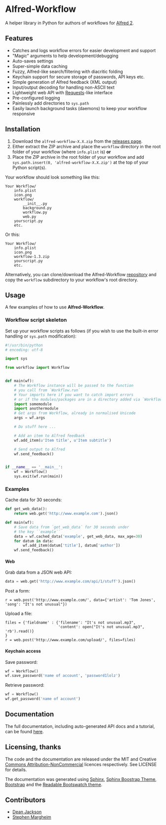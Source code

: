 
# Alfred-Workflow #

A helper library in Python for authors of workflows for [Alfred 2](http://www.alfredapp.com/).

## Features ##

- Catches and logs workflow errors for easier development and support
- "Magic" arguments to help development/debugging
- Auto-saves settings
- Super-simple data caching
- Fuzzy, Alfred-like search/filtering with diacritic folding
- Keychain support for secure storage of passwords, API keys etc.
- Simple generation of Alfred feedback (XML output)
- Input/output decoding for handling non-ASCII text
- Lightweight web API with [Requests](http://docs.python-requests.org/en/latest/)-like interface
- Pre-configured logging
- Painlessly add directories to `sys.path`
- Easily launch background tasks (daemons) to keep your workflow responsive

## Installation ##

1. Download the `alfred-workflow-X.X.zip` from the [releases page](https://github.com/deanishe/alfred-workflow/releases).
2. Either extract the ZIP archive and place the `workflow` directory in the root folder of your workflow (where `info.plist` is) **or**
3. Place the ZIP archive in the root folder of your workflow and add `sys.path.insert(0, 'alfred-workflow-X.X.zip')` at the top of your Python script(s).

Your workflow should look something like this:

    Your Workflow/
        info.plist
        icon.png
        workflow/
            __init__.py
            background.py
            workflow.py
            web.py
        yourscript.py
        etc.

Or this:

    Your Workflow/
        info.plist
        icon.png
        workflow-1.3.zip
        yourscript.py
        etc.

Alternatively, you can clone/download the Alfred-Workflow [repository](https://github.com/deanishe/alfred-workflow) and copy the `workflow` subdirectory to your workflow's root directory.

## Usage ##

A few examples of how to use **Alfred-Workflow**.

### Workflow script skeleton ###

Set up your workflow scripts as follows (if you wish to use the built-in error handling or `sys.path` modification):

```python
#!/usr/bin/python
# encoding: utf-8

import sys

from workflow import Workflow


def main(wf):
    # The Workflow instance will be passed to the function
    # you call from `Workflow.run`
    # Your imports here if you want to catch import errors
    # or if the modules/packages are in a directory added via `Workflow(libraries=...)`
    import somemodule
    import anothermodule
    # Get args from Workflow, already in normalised Unicode
    args = wf.args

    # Do stuff here ...

    # Add an item to Alfred feedback
    wf.add_item(u'Item title', u'Item subtitle')

    # Send output to Alfred
    wf.send_feedback()


if __name__ == '__main__':
    wf = Workflow()
    sys.exit(wf.run(main))
```

### Examples ###

Cache data for 30 seconds:

```python
def get_web_data():
    return web.get('http://www.example.com').json()

def main(wf):
    # Save data from `get_web_data` for 30 seconds under
    # the key ``example``
    data = wf.cached_data('example', get_web_data, max_age=30)
    for datum in data:
        wf.add_item(datum['title'], datum['author'])
    wf.send_feedback()
```

#### Web ####

Grab data from a JSON web API:

```python
data = web.get('http://www.example.com/api/1/stuff').json()
```

Post a form:

```
r = web.post('http://www.example.com/', data={'artist': 'Tom Jones', 'song': "It's not unusual"})
```

Upload a file:

```
files = {'fieldname' : {'filename': "It's not unusual.mp3",
                        'content': open("It's not unusual.mp3", 'rb').read()}
}
r = web.post('http://www.example.com/upload/', files=files)
```

#### Keychain access ####

Save password:

```python
wf = Workflow()
wf.save_password('name of account', 'password1lolz')
```

Retrieve password:

```python
wf = Workflow()
wf.get_password('name of account')
```

## Documentation ##

The full documentation, including auto-generated API docs and a tutorial, can be found [here](http://deanishe.github.io/alfred-workflow/).

## Licensing, thanks ##

The code and the documentation are released under the MIT and Creative [Commons Attribution-NonCommercial](https://creativecommons.org/licenses/by-nc/4.0/legalcode) licences respectively. See LICENSE for details.

The documentation was generated using [Sphinx](http://sphinx-doc.org/), [Sphinx Boostrap Theme](http://ryan-roemer.github.io/sphinx-bootstrap-theme/), [Bootstrap](http://getbootstrap.com/) and the [Readable Bootswatch theme](http://bootswatch.com/readable/).


## Contributors ##

- [Dean Jackson](https://github.com/deanishe)
- [Stephen Margheim](https://github.com/smargh)
